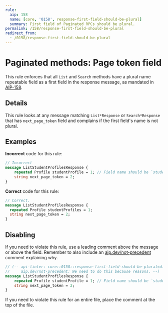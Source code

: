 ```yaml
---
rule:
  aip: 158
  name: [core, '0158', response-first-field-should-be-plural]
  summary: First field of Paginated RPCs should be plural.
permalink: /158/response-first-field-should-be-plural
redirect_from:
  - /0158/response-first-field-should-be-plural
---
```


# Paginated methods: Page token field
This rule enforces that all `List` and `Search` methods have a plural name repeatable field as a first field in the response message, as mandated in [AIP-158][].

## Details

This rule looks at any message matching `List*Response` or `Search*Response` that has `next_page_token` field and complains if the first field's name is not plural.

## Examples

**Incorrect** code for this rule:

```proto
// Incorrect
message ListStudentProfilesResponse {
    repeated Profile studentProfile = 1; // Field name should be `studentProfiles`.
    string next_page_token = 2;
}
```

**Correct** code for this rule:

```proto
// Correct.
message ListStudentProfilesResponse {
  repeated Profile studentProfiles = 1;
  string next_page_token = 2;
}
```

## Disabling
If you need to violate this rule, use a leading comment above the message or above the field. 
Remember to also include an [aip.dev/not-precedent][] comment explaining why.

```proto
// (-- api-linter: core::0158::response-first-field-should-be-plural=disabled
//     aip.dev/not-precedent: We need to do this because reasons. --)
message ListStudentProfilesResponse {
    repeated Profile studentProfile = 1; // Field name should be `studentProfiles`.
    string next_page_token = 2;
}
```

If you need to violate this rule for an entire file, place the comment at the
top of the file.

[aip-158]: https://aip.dev/158
[aip.dev/not-precedent]: https://aip.dev/not-precedent

